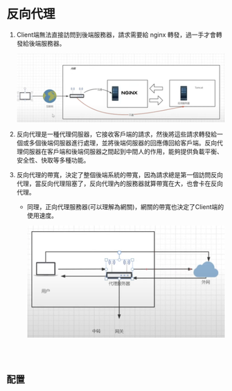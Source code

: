 # 反向代理

1. Client端無法直接訪問到後端服務器，請求需要給 nginx 轉發，過一手才會轉發給後端服務器。

    <img src='../_image/Snipaste_2024-06-28_16-20-20.png'>

2. 反向代理是一種代理伺服器，它接收客戶端的請求，然後將這些請求轉發給一個或多個後端伺服器進行處理，並將後端伺服器的回應傳回給客戶端。反向代理伺服器在客戶端和後端伺服器之間起到中間人的作用，能夠提供負載平衡、安全性、快取等多種功能。

3. 反向代理的帶寬，決定了整個後端系統的帶寬，因為請求總是第一個訪問反向代理，當反向代理阻塞了，反向代理內的服務器就算帶寬在大，也會卡在反向代理。

    * 同理，正向代理服務器(可以理解為網關)，網關的帶寬也決定了Client端的使用速度。

        <img src='../_image/Snipaste_2024-06-28_16-35-08.png'>

<br/>

<br/>

## 配置